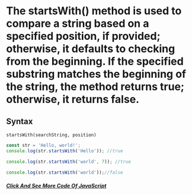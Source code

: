 # The startsWith() method is used to compare a string based on a specified position, if provided; otherwise, it defaults to checking from the beginning. If the specified substring matches the beginning of the string, the method returns true; otherwise, it returns false.
## Syntax
```startsWith(searchString)
startsWith(searchString, position)
```
```Javascript 
const str = 'Hello, world!';
console.log(str.startsWith('Hello')); //true

console.log(str.startsWith('world', 7)); //true

console.log(str.startsWith('world'));//false
```
##### [Click And See More Code Of JavaScript](../js/6.startWith.js)